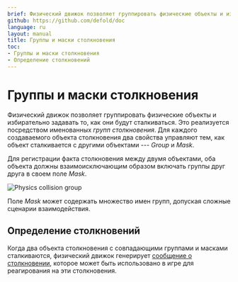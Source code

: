 ```yaml
---
brief: Физический движок позволяет группировать физические объекты и избирательно задавать то, как они будут сталкиваться.
github: https://github.com/defold/doc
language: ru
layout: manual
title: Группы и маски столкновения
toc:
- Группы и маски столкновения
- Определение столкновений
---
```


# Группы и маски столкновения

Физический движок позволяет группировать физические объекты и избирательно задавать то, как они будут сталкиваться. Это реализуется посредством именованных _групп столкновения_. Для каждого создаваемого объекта столкновения два свойства управляют тем, как объект сталкивается с другими объектами --- *Group* и *Mask*.

Для регистрации факта столкновения между двумя объектами, оба объекта должны взаимоисключающим образом включать группы друг друга в своем поле *Mask*.

![Physics collision group](/manuals/images/physics/collision_group.png)

Поле *Mask* может содержать множество имен групп, допуская сложные сценарии взаимодействия.

## Определение столкновений
Когда два объекта столкновения с совпадающими группами и масками сталкиваются, физический движок генерирует [сообщение о столкновении](/ru/manuals/physics-messages), которое может быть использовано в игре для реагирования на эти столкновения.